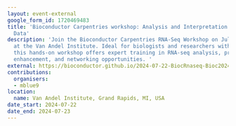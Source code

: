 ```yaml
---
layout: event-external
google_form_id: 1720469483
title: 'Bioconductor Carpentries workshop: Analysis and Interpretation of Bulk RNA-Seq
  Data'
description: 'Join the Bioconductor Carpentries RNA-Seq Workshop on July 22-23, 2024,
  at the Van Andel Institute. Ideal for biologists and researchers with some R experience,
  this hands-on workshop offers expert training in RNA-seq analysis, practical skills
  enhancement, and networking opportunities. '
external: https://bioconductor.github.io/2024-07-22-BiocRnaseq-Bioc2024/
contributions:
  organisers:
  - mblue9
location:
  name: Van Andel Institute, Grand Rapids, MI, USA
date_start: 2024-07-22
date_end: 2024-07-23
---
```

